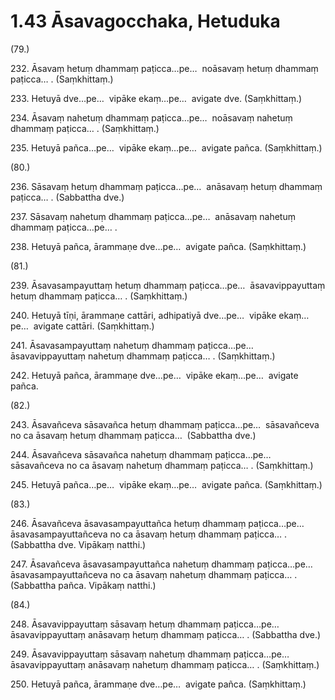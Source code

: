 # 1.43 Āsavagocchaka, Hetuduka

(79.)

232\. Āsavaṃ hetuṃ dhammaṃ paṭicca…pe…  noāsavaṃ hetuṃ dhammaṃ paṭicca… . (Saṃkhittaṃ.)

233\. Hetuyā dve…pe…  vipāke ekaṃ…pe…  avigate dve. (Saṃkhittaṃ.)

234\. Āsavaṃ nahetuṃ dhammaṃ paṭicca…pe…  noāsavaṃ nahetuṃ dhammaṃ paṭicca… . (Saṃkhittaṃ.)

235\. Hetuyā pañca…pe…  vipāke ekaṃ…pe…  avigate pañca. (Saṃkhittaṃ.)

(80.)

236\. Sāsavaṃ hetuṃ dhammaṃ paṭicca…pe…  anāsavaṃ hetuṃ dhammaṃ paṭicca… . (Sabbattha dve.)

237\. Sāsavaṃ nahetuṃ dhammaṃ paṭicca…pe…  anāsavaṃ nahetuṃ dhammaṃ paṭicca…pe… .

238\. Hetuyā pañca, ārammaṇe dve…pe…  avigate pañca. (Saṃkhittaṃ.)

(81.)

239\. Āsavasampayuttaṃ hetuṃ dhammaṃ paṭicca…pe…  āsavavippayuttaṃ hetuṃ dhammaṃ paṭicca… . (Saṃkhittaṃ.)

240\. Hetuyā tīṇi, ārammaṇe cattāri, adhipatiyā dve…pe…  vipāke ekaṃ…pe…  avigate cattāri. (Saṃkhittaṃ.)

241\. Āsavasampayuttaṃ nahetuṃ dhammaṃ paṭicca…pe…  āsavavippayuttaṃ nahetuṃ dhammaṃ paṭicca… . (Saṃkhittaṃ.)

242\. Hetuyā pañca, ārammaṇe dve…pe…  vipāke ekaṃ…pe…  avigate pañca.

(82.)

243\. Āsavañceva sāsavañca hetuṃ dhammaṃ paṭicca…pe…  sāsavañceva no ca āsavaṃ hetuṃ dhammaṃ paṭicca…  (Sabbattha dve.)

244\. Āsavañceva sāsavañca nahetuṃ dhammaṃ paṭicca…pe…  sāsavañceva no ca āsavaṃ nahetuṃ dhammaṃ paṭicca… . (Saṃkhittaṃ.)

245\. Hetuyā pañca…pe…  vipāke ekaṃ…pe…  avigate pañca. (Saṃkhittaṃ.)

(83.)

246\. Āsavañceva āsavasampayuttañca hetuṃ dhammaṃ paṭicca…pe…  āsavasampayuttañceva no ca āsavaṃ hetuṃ dhammaṃ paṭicca… . (Sabbattha dve. Vipākaṃ natthi.)

247\. Āsavañceva āsavasampayuttañca nahetuṃ dhammaṃ paṭicca…pe…  āsavasampayuttañceva no ca āsavaṃ nahetuṃ dhammaṃ paṭicca… . (Sabbattha pañca. Vipākaṃ natthi.)

(84.)

248\. Āsavavippayuttaṃ sāsavaṃ hetuṃ dhammaṃ paṭicca…pe…  āsavavippayuttaṃ anāsavaṃ hetuṃ dhammaṃ paṭicca… . (Sabbattha dve.)

249\. Āsavavippayuttaṃ sāsavaṃ nahetuṃ dhammaṃ paṭicca…pe…  āsavavippayuttaṃ anāsavaṃ nahetuṃ dhammaṃ paṭicca… . (Saṃkhittaṃ.)

250\. Hetuyā pañca, ārammaṇe dve…pe…  avigate pañca. (Saṃkhittaṃ.)
